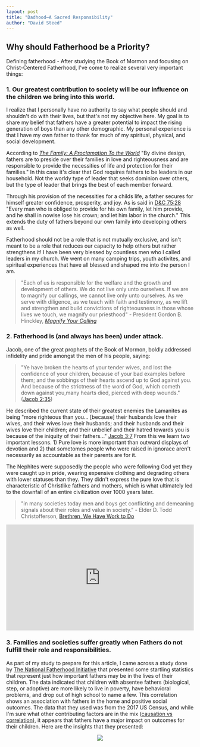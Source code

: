 ```yaml
---
layout: post
title: "Dadhood﻿—A Sacred Responsibility"
author: "David Steed"
---
```

## Why should Fatherhood be a Priority? 

Defining fatherhood - After studying the Book of Mormon and focusing on Christ-Centered Fatherhood, I've come to realize several very important things:

### 1. Our greatest contribution to society will be our influence on the children we bring into this world.

I realize that I personally have no authority to say what people should and shouldn't do with their lives, but that's not my objective here. My goal is to share my belief that fathers have a greater potential to impact the rising generation of boys than any other demographic. My personal experience is that I have my own father to thank for much of my spiritual, physical, and social development. 

According to [*The Family: A Proclamation To the World*](https://www.lds.org/topics/family-proclamation?lang=eng&old=true) "By divine design, fathers are to preside over their families in love and righteousness and are responsible to provide the necessities of life and protection for their families." In this case it's clear that God requires fathers to be leaders in our household. Not the worldy type of leader that seeks dominion over others, but the type of leader that brings the best of each member forward.

Through his provision of the necessities for a childs life, a father secures for himself greater confidence, prosperity, and joy. As is said in [D&C 75:28](https://www.lds.org/study/scriptures/dc-testament/dc/75.28?&lang=eng#28) "Every man who is obliged to provide for his own family, let him provide, and he shall in nowise lose his crown; and let him labor in the church." This extends the duty of fathers beyond our own family into developing others as well. 

Fatherhood should not be a role that is not mutually exclusive, and isn't meant to be a role that reduces our capacity to help others but rather strengthens it! I have been very blessed by countless men who I called leaders in my church. We went on many camping trips, youth activites, and spiritual experiences that have all blessed and shaped me into the person I am. 

>"Each of us is responsible for the welfare and the growth and development of others. We do not live only unto ourselves. If we are to magnify our callings, we cannot live only unto ourselves. As we serve with diligence, as we teach with faith and testimony, as we lift and strengthen and build convictions of righteousness in those whose lives we touch, we magnify our priesthood" - President Gordon B. Hinckley, [*Magnify Your Calling*](https://www.lds.org/study/general-conference/1989/04/magnify-your-calling?lang=eng)

### 2. Fatherhood is (and always has been) under attack.
 
Jacob, one of the great prophets of the Book of Mormon, boldly addressed infidelity and pride amongst the men of his people, saying:

>"Ye have broken the hearts of your tender wives, and lost the confidence of your children, because of your bad examples before them; and the sobbings of their hearts ascend up to God against you. And because of the strictness of the word of God, which cometh down against you,many hearts died, pierced with deep wounds." ([Jacob 2:35](https://www.lds.org/study/scriptures/bofm/jacob/2?lang=eng#35))

He described the current state of their greatest enemies the Lamanites as being "more righteous than you... [because] their husbands love their wives, and their wives love their husbands; and their husbands and their wives love their children; and their unbelief and their hatred towards you is because of the iniquity of their fathers..." [Jacob 3:7](https://www.lds.org/study/scriptures/bofm/jacob/3?lang=eng#7) From this we learn two important lessons. 1) Pure love is more important than outward displays of devotion and 2) that sometomes people who were raised in ignorace aren't necessarily as accountable as their parents are for it. 

The Nephites were supposedly the people who were following God yet they were caught up in pride, wearing expensive clothing and degrading others with lower statuses than they. They didn't express the pure love that is characteristic of Christlike fathers and mothers, which is what ultimately led to the downfall of an entire civilization over 1000 years later.

>"in many societies today men and boys get conflicting and demeaning signals about their roles and value in society." - Elder D. Todd Christofferson, [Brethren, We Have Work to Do](https://www.lds.org/study/general-conference/2012/10/brethren-we-have-work-to-do?lang=eng)


<div style="margin: 0 auto; text-align:center;" id='image'>
    <div style="max-width:854px"><div style="position:relative;height:0;padding-bottom:56.25%"><iframe src="https://embed.ted.com/talks/lang/en/zimchallenge" width="854" height="480" style="position:absolute;left:0;top:0;width:100%;height:100%" frameborder="0" scrolling="no" allowfullscreen></iframe></div></div>
</div>

###  3. Families and societies suffer greatly when Fathers do not fulfill their role and responsibilities.  

As part of my study to prepare for this article, I came across a study done by [The National Fatherhood Initiative](https://www.fatherhood.org/the-father-absence-crisis-in-america?hsCtaTracking=5a07c8d1-a224-4e61-a34a-b81adaa363bc%7Cd4d59e71-64bd-4916-a37b-f8d2740c9ef7) that presented some startling statistics that represent just how important fathers may be in the lives of their children. The data indicated that children with absentee fathers (biological, step, or adoptive) are more likely to live in poverty, have behavioral problems, and drop out of high school to name a few. This correlation shows an association with fathers in the home and positive social outcomes. The data that they used was from the 2017 US Census, and while I'm sure what other contributing factors are in the mix ([causation vs correlation](https://www.iperceptions.com/blog/causation-vs-correlation)), it appears that fathers have a major impact on outcomes for their children. Here are the insights that they presented: 
<div style="margin: 0 auto; text-align:center;" id='image'>
    <a href="https://www.fatherhood.org/the-father-absence-crisis-in-america?hsCtaTracking=5a07c8d1-a224-4e61-a34a-b81adaa363bc%7Cd4d59e71-64bd-4916-a37b-f8d2740c9ef7">
        <img src="https://www.fatherhood.org/hs-fs/hub/135704/file-810422203-png/nationalfatherhoodinitiativefatherabsencecrisis.png?width=750&name=nationalfatherhoodinitiativefatherabsencecrisis.png">
    </a>
</div>